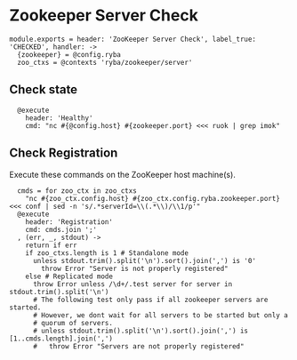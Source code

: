 
# Zookeeper Server Check

    module.exports = header: 'ZooKeeper Server Check', label_true: 'CHECKED', handler: ->
      {zookeeper} = @config.ryba
      zoo_ctxs = @contexts 'ryba/zookeeper/server'

## Check state

      @execute
        header: 'Healthy'
        cmd: "nc #{@config.host} #{zookeeper.port} <<< ruok | grep imok"

## Check Registration

Execute these commands on the ZooKeeper host machine(s).

      cmds = for zoo_ctx in zoo_ctxs
        "nc #{zoo_ctx.config.host} #{zoo_ctx.config.ryba.zookeeper.port} <<< conf | sed -n 's/.*serverId=\\(.*\\)/\\1/p'"
      @execute
        header: 'Registration'
        cmd: cmds.join ';'
      , (err, _, stdout) ->
        return if err
        if zoo_ctxs.length is 1 # Standalone mode
          unless stdout.trim().split('\n').sort().join(',') is '0'
            throw Error "Server is not properly registered"
        else # Replicated mode
          throw Error unless /\d+/.test server for server in stdout.trim().split('\n')
          # The following test only pass if all zookeeper servers are started.
          # However, we dont wait for all servers to be started but only a
          # quorum of servers.
          # unless stdout.trim().split('\n').sort().join(',') is [1..cmds.length].join(',')
          #   throw Error "Servers are not properly registered"
